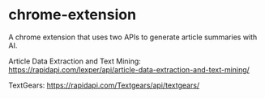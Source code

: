 # chrome-extension
A chrome extension that uses two APIs to generate article summaries with AI.

Article Data Extraction and Text Mining: 
https://rapidapi.com/lexper/api/article-data-extraction-and-text-mining/


TextGears:
https://rapidapi.com/Textgears/api/textgears/

